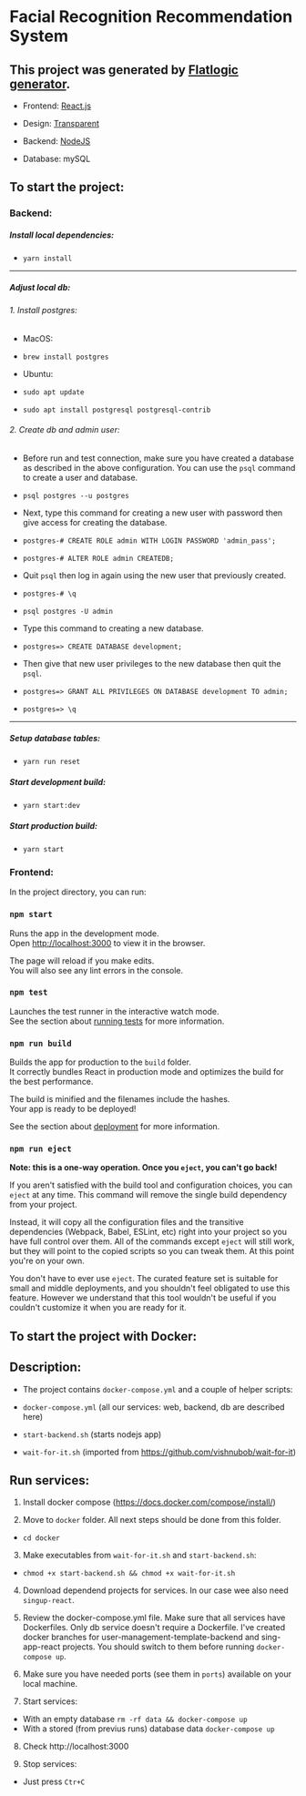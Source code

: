 # Facial Recognition Recommendation System

## This project was generated by [Flatlogic generator](https://flatlogic.com/generator).

  - Frontend: [React.js](https://flatlogic.com/templates?framework%5B%5D=react&sort=default)

  - Design: [Transparent](https://flatlogic.com/templates?design%5B%5D=transparent&sort=default)

  - Backend: [NodeJS](https://flatlogic.com/templates?backend%5B%5D=nodejs&sort=default)

  - Database: mySQL

## To start the project:

### Backend:

  ##### Install local dependencies:
  - `yarn install`

  ------------

  ##### Adjust local db:
  ###### 1.  Install postgres:
  - MacOS:
  - `brew install postgres`

  - Ubuntu:
  - `sudo apt update`
  - `sudo apt install postgresql postgresql-contrib`

  ###### 2. Create db and admin user:
  - Before run and test connection, make sure you have created a database as described in the above configuration. You can use the `psql` command to create a user and database.
  - `psql postgres --u postgres`

  - Next, type this command for creating a new user with password then give access for creating the database.
  - `postgres-# CREATE ROLE admin WITH LOGIN PASSWORD 'admin_pass';`
  - `postgres-# ALTER ROLE admin CREATEDB;`

  - Quit `psql` then log in again using the new user that previously created.
  - `postgres-# \q`
  - `psql postgres -U admin`

  - Type this command to creating a new database.
  - `postgres=> CREATE DATABASE development;`

  - Then give that new user privileges to the new database then quit the `psql`.
  - `postgres=> GRANT ALL PRIVILEGES ON DATABASE development TO admin;`
  - `postgres=> \q`

  ------------

  ##### Setup database tables:
  - `yarn run reset`

  ##### Start development build:
  - `yarn start:dev`

  ##### Start production build:
  - `yarn start`

### Frontend:

In the project directory, you can run:

### `npm start`

Runs the app in the development mode.<br>
Open [http://localhost:3000](http://localhost:3000) to view it in the browser.

The page will reload if you make edits.<br>
You will also see any lint errors in the console.

### `npm test`

Launches the test runner in the interactive watch mode.<br>
See the section about [running tests](#running-tests) for more information.

### `npm run build`

Builds the app for production to the `build` folder.<br>
It correctly bundles React in production mode and optimizes the build for the best performance.

The build is minified and the filenames include the hashes.<br>
Your app is ready to be deployed!

See the section about [deployment](#deployment) for more information.

### `npm run eject`

**Note: this is a one-way operation. Once you `eject`, you can't go back!**

If you aren't satisfied with the build tool and configuration choices, you can `eject` at any time. This command will remove the single build dependency from your project.

Instead, it will copy all the configuration files and the transitive dependencies (Webpack, Babel, ESLint, etc) right into your project so you have full control over them. All of the commands except `eject` will still work, but they will point to the copied scripts so you can tweak them. At this point you're on your own.

You don't have to ever use `eject`. The curated feature set is suitable for small and middle deployments, and you shouldn't feel obligated to use this feature. However we understand that this tool wouldn't be useful if you couldn't customize it when you are ready for it.

## To start the project with Docker:
  ## Description:

  - The project contains `docker-compose.yml` and a couple of helper scripts:

  - `docker-compose.yml` (all our services: web, backend, db are described here)
  - `start-backend.sh` (starts nodejs app)
  - `wait-for-it.sh` (imported from https://github.com/vishnubob/wait-for-it)

  ## Run services:

  1. Install docker compose (https://docs.docker.com/compose/install/)

  2. Move to `docker` folder. All next steps should be done from this folder.
  - `cd docker`

  3. Make executables from `wait-for-it.sh` and `start-backend.sh`:
  - `chmod +x start-backend.sh && chmod +x wait-for-it.sh`

  4. Download dependend projects for services. In our case wee also need `singup-react`.

  5. Review the docker-compose.yml file. Make sure that all services have Dockerfiles. Only db service doesn't require a Dockerfile. I've created docker branches for user-management-template-backend and sing-app-react projects. You should switch to them before running `docker-compose up`.

  6. Make sure you have needed ports (see them in `ports`) available on your local machine.

  7. Start services:
  - With an empty database `rm -rf data && docker-compose up`
  - With a stored (from previus runs) database data `docker-compose up`

  8. Check http://localhost:3000

  9. Stop services:
  - Just press `Ctr+C`
